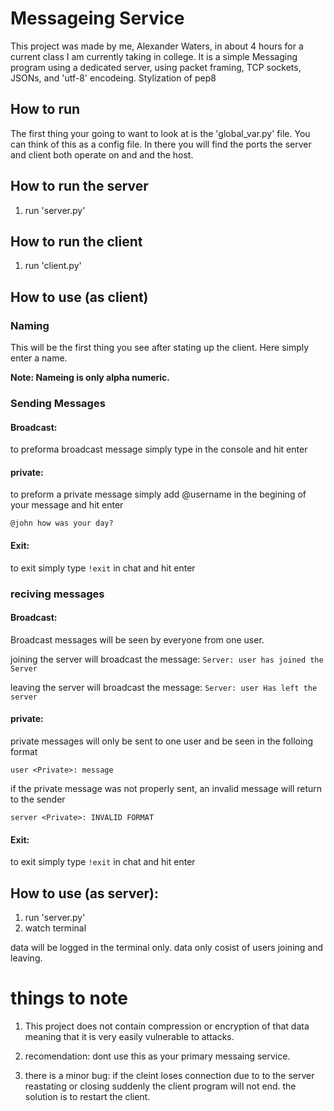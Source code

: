# Messageing Service
This project was made by me, Alexander Waters, in about 4 hours for a current class I am 
currently taking in college. It is a simple Messaging program using a dedicated server, 
using packet framing, TCP sockets, JSONs, and 'utf-8' encodeing. Stylization of pep8


## How to run
The first thing your going to want to look at is the 'global_var.py' file. 
You can think of this as a config file. In there you will find the ports 
the server and client both operate on and and the host. 


## How to run the server
1. run 'server.py'


## How to run the client
1. run 'client.py'

## How to use (as client)
### Naming 
This will be the first thing you see after stating up the client. Here simply enter a name.

<b> Note: Nameing is only alpha numeric. </b>


### Sending Messages

#### <b>Broadcast: </b>

to preforma broadcast message simply type in the console and hit enter

#### <b>private: </b>

to preform a private message simply add @username in the begining of your message and hit enter

```@john how was your day?```

#### <b>Exit: </b>

to exit simply type ```!exit``` in chat and hit enter





### reciving messages

#### <b>Broadcast: </b>

Broadcast messages will be seen by everyone from one user.

joining the server will broadcast the message: ```Server: user has joined the Server```

leaving the server will broadcast the message: ```Server: user Has left the server```

#### <b>private: </b>

private messages will only be sent to one user and be seen in the folloing format  

```user <Private>: message```

if the private message was not properly sent, an invalid message will return to the sender

```server <Private>: INVALID FORMAT```

#### <b>Exit: </b>

to exit simply type ```!exit``` in chat and hit enter

## How to use (as server):
1. run 'server.py'
2. watch terminal

data will be logged in the terminal only. data only cosist of users joining and leaving.





# things to note
1. This project does not contain compression or encryption of that data meaning that it is 
very easily vulnerable to attacks.

2. recomendation: dont use this as your primary messaing service.

3. there is a minor bug: if the cleint loses connection due to to the server reastating or 
closing suddenly the client program will not end. the solution is to restart the client.
